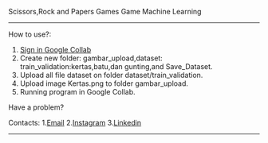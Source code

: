 Scissors,Rock and Papers Games
Game Machine Learning

-----------------------------------------------------------------------------------------------------------------------------------------------------------------------------------------------------------------------


How to use?:
1. [Sign in Google Collab](https://colab.research.google.com/)
2. Create new folder: gambar_upload,dataset: train_validation:kertas,batu,dan gunting,and Save_Dataset.
3. Upload all file dataset on folder dataset/train_validation.
4. Upload image Kertas.png to folder gambar_upload.
5. Running program in Google Collab.

Have a problem?

Contacts:
1.[Email](https://mailto:anandaraufm@gmail.com)
2.[Instagram](https://www.instagram.com/anandaraufm00)
3.[Linkedin](https://www.linkedin.com/in/ananda-rauf-maududi-)

-----------------------------------------------------------------------------------------------------------------------------------------------------------------------------------------------------------------------
